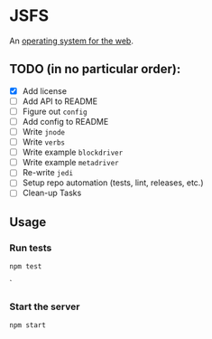# JSFS

An [operating system for the web](https://jasongullickson.com/an-operating-system-for-the-web.html).

## TODO (in no particular order):

- [X] Add license
- [ ] Add API to README
- [ ] Figure out `config`
- [ ] Add config to README
- [ ] Write `jnode`
- [ ] Write `verbs`
- [ ] Write example `blockdriver`
- [ ] Write example `metadriver`
- [ ] Re-write `jedi`
- [ ] Setup repo automation (tests, lint, releases, etc.)
- [ ] Clean-up Tasks

## Usage

### Run tests
```
npm test
```
`
### Start the server
```
npm start
```
